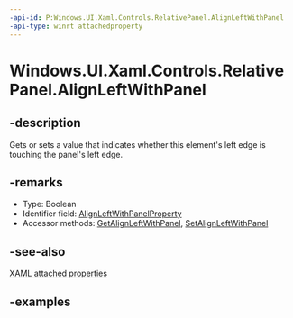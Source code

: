 ```yaml
---
-api-id: P:Windows.UI.Xaml.Controls.RelativePanel.AlignLeftWithPanel
-api-type: winrt attachedproperty
---
```


# Windows.UI.Xaml.Controls.RelativePanel.AlignLeftWithPanel

<!--
see GetAlignLeftWithPanel, and SetAlignLeftWithPanel
-->

## -description

Gets or sets a value that indicates whether this element's left edge is touching the panel's left edge.

## -remarks

<ul><li>Type: Boolean</li><li>Identifier field: <a href="/uwp/api/windows.ui.xaml.controls.relativepanel.alignleftwithpanelproperty">AlignLeftWithPanelProperty</a></li><li>Accessor methods: <a href="/uwp/api/windows.ui.xaml.controls.relativepanel.getalignleftwithpanel">GetAlignLeftWithPanel</a>, <a href="/uwp/api/windows.ui.xaml.controls.relativepanel.setalignleftwithpanel">SetAlignLeftWithPanel</a></li></ul>

## -see-also

[XAML attached properties](/windows/uwp/xaml-platform/attached-properties-overview)

## -examples
